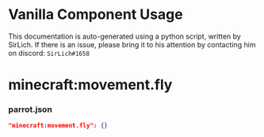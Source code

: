 # Vanilla Component Usage
This documentation is auto-generated using a python script, written by SirLich. If there is an issue, please bring it to his attention by contacting him on discord: `SirLich#1658`

# minecraft:movement.fly
### parrot.json
```JSON
"minecraft:movement.fly": {}
```

